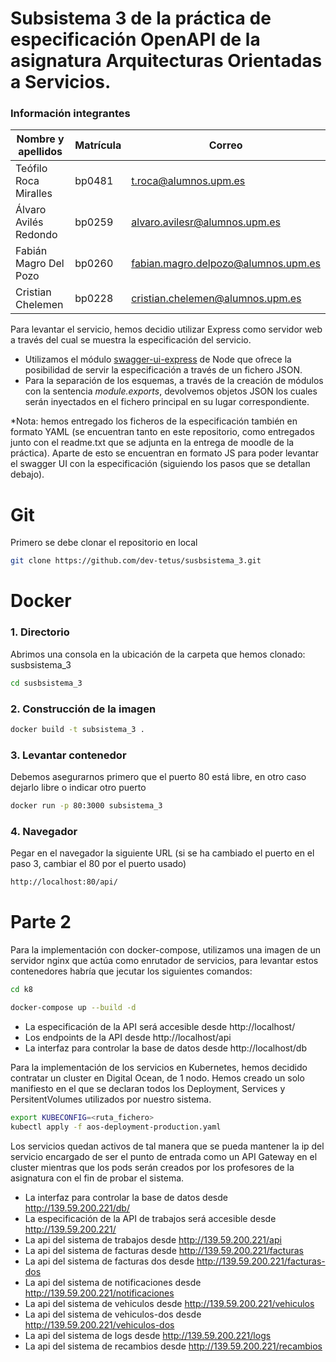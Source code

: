 # Subsistema 3 de la práctica de especificación OpenAPI de la asignatura Arquitecturas Orientadas a Servicios.
### __Información integrantes__

| Nombre y apellidos | Matrícula | Correo |
| ------ | ------ | ------ |
| Teófilo Roca Miralles | bp0481 | t.roca@alumnos.upm.es |
| Álvaro Avilés Redondo | bp0259 | alvaro.avilesr@alumnos.upm.es |
| Fabián Magro Del Pozo | bp0260 | fabian.magro.delpozo@alumnos.upm.es |
| Cristian Chelemen | bp0228 | cristian.chelemen@alumnos.upm.es |

Para levantar el servicio, hemos decidio utilizar Express como servidor web a través del cual se muestra la especificación del servicio.
- Utilizamos el módulo [swagger-ui-express] de Node que ofrece la posibilidad de servir la especificación a través de un fichero JSON.
- Para la separación de los esquemas, a través de la creación de módulos con la sentencia _module.exports_, devolvemos objetos JSON los cuales serán inyectados en el fichero principal en su lugar correspondiente.

*Nota: hemos entregado los ficheros de la especificación también en formato YAML (se encuentran tanto en este repositorio, como entregados junto con el readme.txt que se adjunta en la entrega de moodle de la práctica). Aparte de esto se encuentran en formato JS para poder levantar el swagger UI con la especificación (siguiendo los pasos que se detallan debajo).

# Git 
Primero se debe clonar el repositorio en local 
```bash
git clone https://github.com/dev-tetus/susbsistema_3.git
```
# Docker
### 1. Directorio
Abrimos una consola en la ubicación de la carpeta que hemos clonado: susbsistema_3
```bash
cd susbsistema_3
```
### 2. Construcción de la imagen
```bash 
docker build -t subsistema_3 .
```
### 3. Levantar contenedor
Debemos asegurarnos primero que el puerto 80 está libre, en otro caso dejarlo libre o indicar otro puerto
```bash
docker run -p 80:3000 subsistema_3
```
### 4. Navegador
Pegar en el navegador la siguiente URL (si se ha cambiado el puerto en el paso 3, cambiar el 80 por el puerto usado)
```bash
http://localhost:80/api/
```
   [swagger-ui-express]: <https://www.npmjs.com/package/swagger-ui-express>
   

# Parte 2

Para la implementación con docker-compose, utilizamos una imagen de un servidor nginx que actúa como enrutador de servicios,
para levantar estos contenedores habría que jecutar los siguientes comandos:
```bash
cd k8
```
```bash
docker-compose up --build -d
```
- La especificación de la API será accesible desde http://localhost/
- Los endpoints de la API desde http://localhost/api
- La interfaz para controlar la base de datos desde http://localhost/db

Para la implementación de los servicios en Kubernetes, hemos decidido contratar un cluster en Digital Ocean, de 1 nodo.
Hemos creado un solo manifiesto en el que se declaran todos los Deployment, Services y PersitentVolumes utilizados por 
nuestro sistema.

```bash
export KUBECONFIG=<ruta_fichero>
kubectl apply -f aos-deployment-production.yaml
```
Los servicios quedan activos de tal manera que se pueda mantener la ip del servicio encargado de ser el punto de entrada
como un API Gateway en el cluster mientras que los pods serán creados por los profesores de la asignatura con el fin de 
probar el sistema.

- La interfaz para controlar la base de datos desde http://139.59.200.221/db/
- La especificación de la API de trabajos será accesible desde http://139.59.200.221/
- La api del sistema de trabajos desde http://139.59.200.221/api
- La api del sistema de facturas desde http://139.59.200.221/facturas
- La api del sistema de facturas dos desde http://139.59.200.221/facturas-dos
- La api del sistema de notificaciones desde http://139.59.200.221/notificaciones
- La api del sistema de vehiculos desde http://139.59.200.221/vehiculos
- La api del sistema de vehiculos-dos desde http://139.59.200.221/vehiculos-dos
- La api del sistema de logs desde http://139.59.200.221/logs
- La api del sistema de recambios desde http://139.59.200.221/recambios
